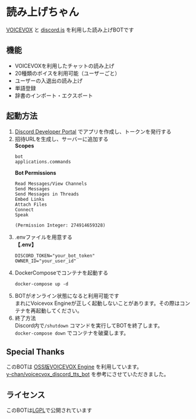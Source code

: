 # 読み上げちゃん
[VOICEVOX](https://voicevox.hiroshiba.jp/) と [discord.js](https://discord.js.org/) を利用した読み上げBOTです

## 機能
- VOICEVOXを利用したチャットの読み上げ
- 20種類のボイスを利用可能（ユーザーごと）
- ユーザーの入退出の読み上げ
- 単語登録
- 辞書のインポート・エクスポート

## 起動方法
1. [Discord Developer Portal](https://discord.com/developers/applications) でアプリを作成し、トークンを発行する
2. 招待URLを生成し、サーバーに追加する<br>
   **Scopes**
   ```
   bot
   applications.commands
   ```
   **Bot Permissions**
   ```
   Read Messages/View Channels
   Send Messages
   Send Messages in Threads
   Embed Links
   Attach Files
   Connect
   Speak

   (Permission Integer: 274914659328)
   ```
3. .envファイルを用意する<br>
   **【.env】**
   ```
   DISCORD_TOKEN="your_bot_token"
   OWNER_ID="your_user_id"
   ```
4. DockerComposeでコンテナを起動する
   ```
   docker-compose up -d
   ```
5. BOTがオンライン状態になると利用可能です<br>
   まれにVoicevox Engineが正しく起動しないことがあります。その際はコンテナを再起動してください。
6. 終了方法<br>
   Discord内で`/shutdown` コマンドを実行してBOTを終了します。<br>
   `docker-compose down` でコンテナを破棄します。

## Special Thanks
このBOTは [OSS版VOICEVOX Engine](https://github.com/VOICEVOX/voicevox_engine) を利用しています。<br>
[y-chan/voicecvox_discord_tts_bot](https://github.com/y-chan/voicevox_discord_tts_bot) を参考にさせていただきました。

## ライセンス
このBOTは[LGPL](https://github.com/yukki2288/yomiage-chan/blob/main/LICENSE)で公開されています